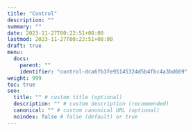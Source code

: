 ```yaml
---
title: "Control"
description: ""
summary: ""
date: 2023-11-27T00:22:51+08:00
lastmod: 2023-11-27T00:22:51+08:00
draft: true
menu:
  docs:
    parent: ""
    identifier: "control-dca6fb3fe95145324d5b4fbc4a3bd669"
weight: 999
toc: true
seo:
  title: "" # custom title (optional)
  description: "" # custom description (recommended)
  canonical: "" # custom canonical URL (optional)
  noindex: false # false (default) or true
---
```

